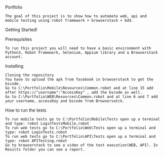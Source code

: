 Portfolio 
	
	The goal of this project is to show how to automate web, api and mobile testing using robot framework + browserstack + bdd.

Getting Started!
	
Prerequisites

	To run this project you will need to have a basic environment with Python3, Robot Framework, Selenium, Appium library and a Browserstack account.
	
Installing

	Cloning the repository
	You have to upload the apk from facebook in browserstack to get the bscode.
	Go to C:\Portfolio\Mobile\Resources\Common.robot and at line 15 add after https://"username":"AccessKey" , add the bscode as well.	
	Go to C:\Portfolio\WEB\Resources\Common.robot and at line 6 and 7 add your username, accessKey and bscode from Browsersatck.
	

How to run the tests

	To run mobile tests go to C:\Portfolio\Mobile\Tests open up a terminal and type: robot LoginTestsMobile.robot
	To run web tests go to C:\Portfolio\Web\Tests open up a terminal and type: robot LoginTests.robot
	To run web tests go to C:\Portfolio\API\Tests open up a terminal and type: robot APITesting.robot
	Go to browserstack to see a video of the test execution(WEB, API). In Results folder you can see a report.
	
